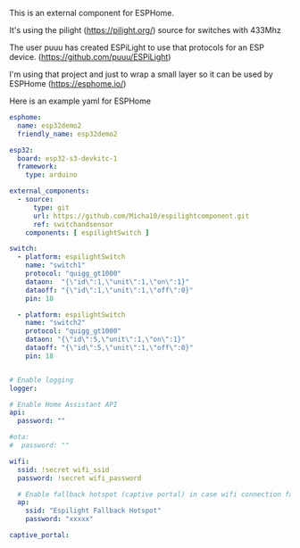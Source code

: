 This is an external component for ESPHome.

It's using the pilight (https://pilight.org/) source for switches with 433Mhz

The user puuu has created ESPiLight to use that protocols for an ESP device. (https://github.com/puuu/ESPiLight)

I'm using that project and just to wrap a small layer so it can be used by ESPHome (https://esphome.io/)

Here is an example yaml for ESPHome

``` yaml
esphome:
  name: esp32demo2
  friendly_name: esp32demo2

esp32:
  board: esp32-s3-devkitc-1
  framework:
    type: arduino

external_components:
  - source:
      type: git
      url: https://github.com/Micha10/espilightcomponent.git
      ref: switchandsensor
    components: [ espilightSwitch ]    

switch:
  - platform: espilightSwitch
    name: "switch1"
    protocol: "quigg_gt1000"
    dataon:  "{\"id\":1,\"unit\":1,\"on\":1}"
    dataoff: "{\"id\":1,\"unit\":1,\"off\":0}"
    pin: 18

  - platform: espilightSwitch
    name: "switch2"
    protocol: "quigg_gt1000"
    dataon: "{\"id\":5,\"unit\":1,\"on\":1}"
    dataoff: "{\"id\":5,\"unit\":1,\"off\":0}"
    pin: 18


# Enable logging
logger:

# Enable Home Assistant API
api:
  password: ""

#ota:
#  password: ""

wifi:
  ssid: !secret wifi_ssid
  password: !secret wifi_password

  # Enable fallback hotspot (captive portal) in case wifi connection fails
  ap:
    ssid: "Espilight Fallback Hotspot"
    password: "xxxxx"

captive_portal:

```